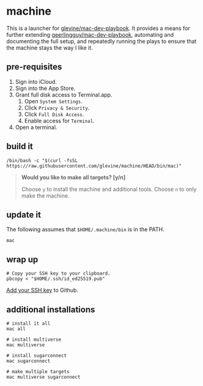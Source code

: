 # machine

This is a launcher for [glevine/mac-dev-playbook](https://github.com/glevine/mac-dev-playbook). It provides a means for further extending [geerlingguy/mac-dev-playbook](https://github.com/geerlingguy/mac-dev-playbook), automating and documenting the full setup, and repeatedly running the plays to ensure that the machine stays the way I like it.

## pre-requisites

1. Sign into iCloud.
2. Sign into the App Store.
3. Grant full disk access to Terminal.app.
    1. Open `System Settings`.
    2. Click `Privacy & Security`.
    3. Click `Full Disk Access`.
    4. Enable access for `Terminal`.
4. Open a terminal.

## build it

```shell
/bin/bash -c "$(curl -fsSL https://raw.githubusercontent.com/glevine/machine/HEAD/bin/mac)"
```

> **Would you like to make all targets? [y/n]**
>
> Choose `y` to install the machine and additional tools. Choose `n` to only make the machine.

## update it

The following assumes that `$HOME/.machine/bin` is in the PATH.

```shell
mac
```

## wrap up

```shell
# Copy your SSH key to your clipboard.
pbcopy < "$HOME/.ssh/id_ed25519.pub"
```

[Add your SSH key](https://github.com/settings/ssh/new) to Github.

## additional installations

```shell
# install it all
mac all

# install multiverse
mac multiverse

# install sugarconnect
mac sugarconnect

# make multiple targets
mac multiverse sugarconnect
```
